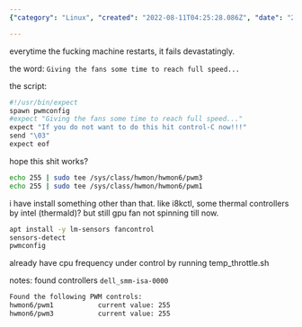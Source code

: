 ```yaml
---
{"category": "Linux", "created": "2022-08-11T04:25:28.086Z", "date": "2022-08-11 04:25:28", "description": "This article explains how to troubleshoot and resolve a fan issue on a Linux machine by installing i8kctl and thermald, configuring pwmconfig with Expect for fan control, and allowing sufficient time for the fans to reach full speed.", "modified": "2022-09-09T01:02:34.270Z", "tags": ["fan", "hardware", "linux", "security", "system manage", "thermal"], "title": "Linux Fan Not Spinning, GPU Fan Not Spinning"}

---
```


everytime the fucking machine restarts, it fails devastatingly.

the word: `Giving the fans some time to reach full speed...`

the script:

```bash
#!/usr/bin/expect
spawn pwmconfig
#expect "Giving the fans some time to reach full speed..."
expect "If you do not want to do this hit control-C now!!!"
send "\03"
expect eof

```

hope this shit works?

```bash
echo 255 | sudo tee /sys/class/hwmon/hwmon6/pwm3
echo 255 | sudo tee /sys/class/hwmon/hwmon6/pwm1

```

i have install something other than that. like i8kctl, some thermal controllers by intel (thermald)? but still gpu fan not spinning till now.

```bash
apt install -y lm-sensors fancontrol
sensors-detect
pwmconfig

```

already have cpu frequency under control by running temp_throttle.sh

notes: found controllers `dell_smm-isa-0000`

```bash
Found the following PWM controls:
hwmon6/pwm1           current value: 255
hwmon6/pwm3           current value: 255

```

